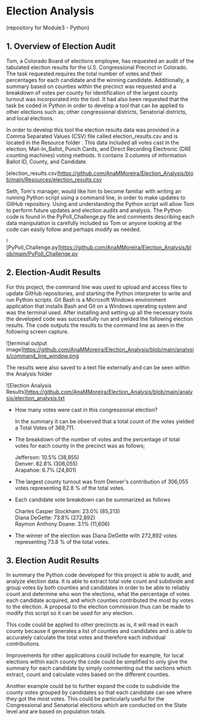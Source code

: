 # Election Analysis 
(repository for Module3 - Python)

## 1.  Overview of Election Audit

Tom, a Colorado Board of elections employee, has requested an audit of the tabulated election results for the U.S. Congressional Precinct in Colorado.  The task requested requires the total number of votes and their percentages for each candidate and the winning candidate.  Additionally, a summary based on counties within the precinct was requested and a breakdown of votes per county for identification of the largest county turnout was incorporated into the tool.  It had also been requested that the task be coded in Python in order to develop a tool that can be applied to other elections such as; other congressional districts, Senatorial districts, and local elections.  

In order to develop this tool the election results data was provided in a Comma Separated Values (CSV) file called election_results.csv and is located in the Resource folder .  This data included all votes cast in the election; Mail-In_Ballot, Punch Cards, and Direct Recording Electronic (DRE counting machines) voting methods.  It contains 3 columns of information Ballot ID, County, and Candidate. 
	
	
[election_results.csv]https://github.com/AnaMMoreira/Election_Analysis/blob/main/Resources/election_results.csv
	
Seth, Tom's manager, would like him to become familiar with writing an running Python script using a command line, in order to make updates to GitHub repository. Using and understanding the Python script will allow Tom to perform future updates and election audits and analysis.  The Python code is found in the PyPoll_Challenge.py file and comments describing each data manipulation is carefully included so Tom or anyone looking at the code can easily follow and perhaps modify as needed.

![PyPoll_Challenge.py]https://github.com/AnaMMoreira/Election_Analysis/blob/main/PyPoll_Challenge.py

## 2.  Election-Audit Results

For this project, the command line was used to upload and access files to update GitHub repositories, and starting the Python interpreter to write and run Python scripts. Git Bash is a Microsoft Windows environment application that installs Bash and Git on a Windows operating system and was the terminal used.  After installing and setting up all the necessary tools the developed code was successfully run and yielded the following election results.  The code outputs the results to the command line as seen in the following screen capture.

![terminal output image]https://github.com/AnaMMoreira/Election_Analysis/blob/main/analysis/command_line_window.png

The results were also saved to a text file externally and can be seen within the Analysis folder

![Election Analysis Results]https://github.com/AnaMMoreira/Election_Analysis/blob/main/analysis/election_analysis.txt

* How many votes were cast in this congressional election?

	In the summary it can be observed that a total count of the votes yielded a Total Votes of 369,711.

* The breakdown of the number of votes and the percentage of total votes for each county in the precinct was as follows; 
 
 	Jefferson: 10.5% (38,855)\
  	Denver: 82.8% (306,055)\
  	Arapahoe: 6.7% (24,801)
 
* The largest county turnout was from Denver's contribution of 306,055 votes representing 82.8 % of the total votes.

* Each candidate vote breakdown can be summarized as follows

	Charles Casper Stockham: 23.0% (85,213)\
	Diana DeGette: 73.8% (272,892)\
	Raymon Anthony Doane: 3.1% (11,606)

* The winner of the election was Diana DeGette with 272,892 votes representing 73.8 % of the total votes.

## 3. Election Audit Results

 In summary the Python code developed for this project is able to audit, and analyze election data.  It is able to extract total vote count and subdivide and group votes by both counties and candidates in order to be able to reliably count and determine who won the elections, what the percentage of votes each candidate acquired, and which counties contributed the most by votes to the election.  A proposal to the election commission thus can be made to modify this script so it can be used for any election.

This code could be applied to other precincts as is, it will read in each county because it generates a list of counties and candidates and is able to accurately calculate the total votes and therefore each individual contributions.  

Improvements for other applications could include for example, for local elections within each county the code could be simplified to only give the summary for each candidate by simply commenting out the sections which extract, count and calculate votes based on the different counties.

Another example could be to further expand the code to subdivide the county votes grouped by candidates so that each candidate can see where they got the most votes.  This could be particularly useful for the Congressional and Senatorial elections which are conducted on the State level and are based on population totals.

